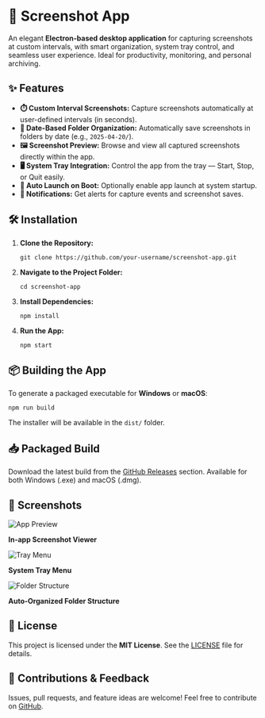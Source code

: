 

  <h1>📸 Screenshot App</h1>
  <p>An elegant <strong>Electron-based desktop application</strong> for capturing screenshots at custom intervals, with smart organization, system tray control, and seamless user experience. Ideal for productivity, monitoring, and personal archiving.</p>

  <div class="section">
    <h2>✨ Features</h2>
    <ul>
      <li><strong>⏱️ Custom Interval Screenshots:</strong> Capture screenshots automatically at user-defined intervals (in seconds).</li>
      <li><strong>📂 Date-Based Folder Organization:</strong> Automatically save screenshots in folders by date (e.g., <code>2025-04-20/</code>).</li>
      <li><strong>🖼️ Screenshot Preview:</strong> Browse and view all captured screenshots directly within the app.</li>
      <li><strong>🖥️ System Tray Integration:</strong> Control the app from the tray — Start, Stop, or Quit easily.</li>
      <li><strong>🚀 Auto Launch on Boot:</strong> Optionally enable app launch at system startup.</li>
      <li><strong>🔔 Notifications:</strong> Get alerts for capture events and screenshot saves.</li>
    </ul>
  </div>

  <div class="section">
    <h2>🛠️ Installation</h2>
    <ol>
      <li><strong>Clone the Repository:</strong>
        <pre><code>git clone https://github.com/your-username/screenshot-app.git</code></pre>
      </li>
      <li><strong>Navigate to the Project Folder:</strong>
        <pre><code>cd screenshot-app</code></pre>
      </li>
      <li><strong>Install Dependencies:</strong>
        <pre><code>npm install</code></pre>
      </li>
      <li><strong>Run the App:</strong>
        <pre><code>npm start</code></pre>
      </li>
    </ol>
  </div>

  <div class="section">
    <h2>📦 Building the App</h2>
    <p>To generate a packaged executable for <strong>Windows</strong> or <strong>macOS</strong>:</p>
    <pre><code>npm run build</code></pre>
    <p>The installer will be available in the <code>dist/</code> folder.</p>
  </div>

  <div class="section">
    <h2>📥 Packaged Build</h2>
    <p>Download the latest build from the <a href="https://github.com/your-username/screenshot-app/releases" target="_blank">GitHub Releases</a> section. Available for both Windows (.exe) and macOS (.dmg).</p>
  </div>

  <div class="section">
    <h2>📸 Screenshots</h2>
    <div class="screenshot">
      <img src="screenshots/preview.png" alt="App Preview" />
      <p><strong>In-app Screenshot Viewer</strong></p>
    </div>
    <div class="screenshot">
      <img src="screenshots/tray-menu.png" alt="Tray Menu" />
      <p><strong>System Tray Menu</strong></p>
    </div>
    <div class="screenshot">
      <img src="screenshots/folder-structure.png" alt="Folder Structure" />
      <p><strong>Auto-Organized Folder Structure</strong></p>
    </div>
  </div>

  <div class="section">
    <h2>🧾 License</h2>
    <p>This project is licensed under the <strong>MIT License</strong>. See the <a href="LICENSE">LICENSE</a> file for details.</p>
  </div>

  <div class="section">
    <h2>🙌 Contributions & Feedback</h2>
    <p>Issues, pull requests, and feature ideas are welcome! Feel free to contribute on <a href="https://github.com/your-username/screenshot-app" target="_blank">GitHub</a>.</p>
  </div>


